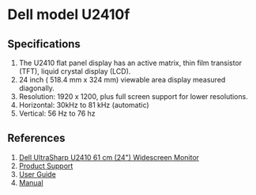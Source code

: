 # Dell model U2410f

## Specifications

1. The U2410 flat panel display has an active matrix, thin film transistor (TFT), liquid crystal display (LCD).
1. 24 inch ( 518.4 mm x 324 mm) viewable area display measured diagonally.
1. Resolution: 1920 x 1200, plus full screen support for lower resolutions.
1. Horizontal: 30kHz to 81 kHz (automatic)
1. Vertical: 56 Hz to 76 hz

## References

1. [Dell UltraSharp U2410 61 cm (24") Widescreen Monitor](http://www.dell.com/ae/business/p/dell-u2410/pd)
1. [Product Support](http://www.dell.com/support/home/us/en/04/product-support/product/dell-u2410/get-started)
1. [User Guide](ftp://ftp.dell.com/Manuals/all-products/esuprt_electronics/esuprt_Display/dell-u2410_User%27s%20Guide_en-us.pdf)
1. [Manual](ftp://ftp.dell.com/Manuals/all-products/esuprt_electronics/esuprt_Display/dell-u2410_Setup%20Guide_en-us.pdf)
